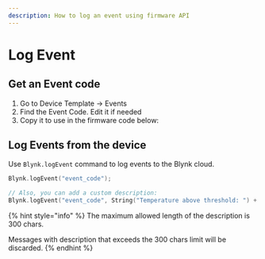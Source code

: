 ```yaml
---
description: How to log an event using firmware API
---
```


# Log Event

## Get an Event code

1. Go to Device Template -> Events
2. Find the Event Code. Edit it if needed
3. Copy it to use in the firmware code below:

## Log Events from the device

Use `Blynk.logEvent` command to log events to the Blynk cloud.

```cpp
Blynk.logEvent("event_code");

// Also, you can add a custom description:
Blynk.logEvent("event_code", String("Temperature above threshold: ") + temp);
```

{% hint style="info" %}
The maximum allowed length of the description is 300 chars.

Messages with description that exceeds the 300 chars limit will be discarded.
{% endhint %}
